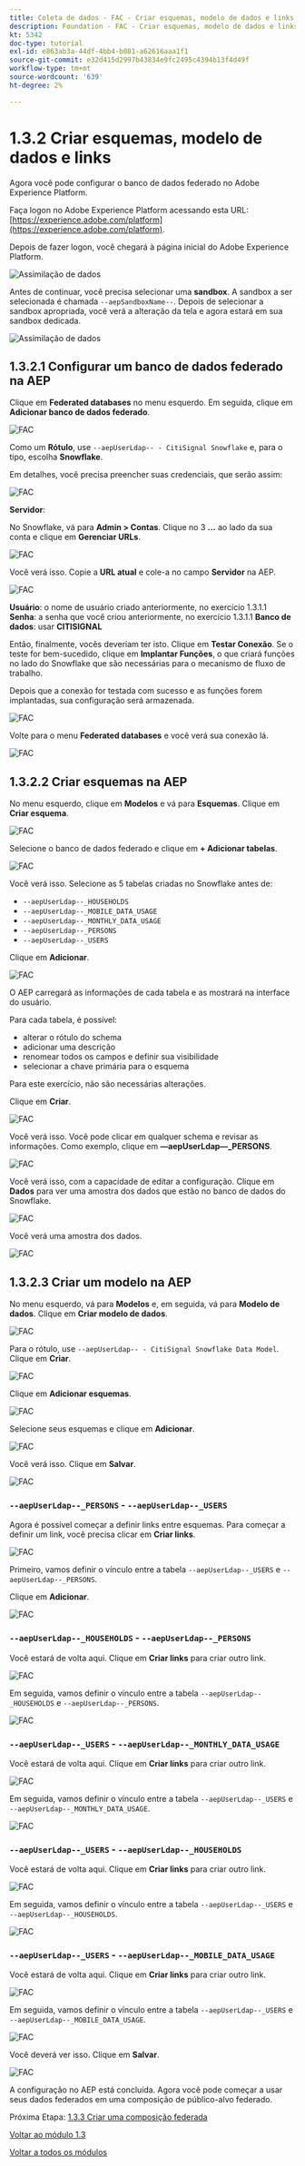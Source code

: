 ```yaml
---
title: Coleta de dados - FAC - Criar esquemas, modelo de dados e links
description: Foundation - FAC - Criar esquemas, modelo de dados e links
kt: 5342
doc-type: tutorial
exl-id: e863ab3a-44df-4bb4-b081-a62616aaa1f1
source-git-commit: e32d415d2997b43834e9fc2495c4394b13f4d49f
workflow-type: tm+mt
source-wordcount: '639'
ht-degree: 2%

---
```


# 1.3.2 Criar esquemas, modelo de dados e links

Agora você pode configurar o banco de dados federado no Adobe Experience Platform.

Faça logon no Adobe Experience Platform acessando esta URL: [https://experience.adobe.com/platform](https://experience.adobe.com/platform).

Depois de fazer logon, você chegará à página inicial do Adobe Experience Platform.

![Assimilação de dados](./../module1.2/images/home.png)

Antes de continuar, você precisa selecionar uma **sandbox**. A sandbox a ser selecionada é chamada ``--aepSandboxName--``. Depois de selecionar a sandbox apropriada, você verá a alteração da tela e agora estará em sua sandbox dedicada.

![Assimilação de dados](./../module1.2/images/sb1.png)

## 1.3.2.1 Configurar um banco de dados federado na AEP

Clique em **Federated databases** no menu esquerdo. Em seguida, clique em **Adicionar banco de dados federado**.

![FAC](./images/fdb1.png)

Como um **Rótulo**, use `--aepUserLdap-- - CitiSignal Snowflake` e, para o tipo, escolha **Snowflake**.

Em detalhes, você precisa preencher suas credenciais, que serão assim:

![FAC](./images/fdb2.png)

**Servidor**:

No Snowflake, vá para **Admin > Contas**. Clique no 3 **...** ao lado da sua conta e clique em **Gerenciar URLs**.

![FAC](./images/fdburl1.png)

Você verá isso. Copie a **URL atual** e cole-a no campo **Servidor** na AEP.

![FAC](./images/fdburl2.png)

**Usuário**: o nome de usuário criado anteriormente, no exercício 1.3.1.1
**Senha**: a senha que você criou anteriormente, no exercício 1.3.1.1
**Banco de dados**: usar **CITISIGNAL**

Então, finalmente, vocês deveriam ter isto. Clique em **Testar Conexão**. Se o teste for bem-sucedido, clique em **Implantar Funções**, o que criará funções no lado do Snowflake que são necessárias para o mecanismo de fluxo de trabalho.

Depois que a conexão for testada com sucesso e as funções forem implantadas, sua configuração será armazenada.

![FAC](./images/fdb3.png)

Volte para o menu **Federated databases** e você verá sua conexão lá.

![FAC](./images/fdb4.png)

## 1.3.2.2 Criar esquemas na AEP

No menu esquerdo, clique em **Modelos** e vá para **Esquemas**. Clique em **Criar esquema**.

![FAC](./images/fdb5.png)

Selecione o banco de dados federado e clique em **+ Adicionar tabelas**.

![FAC](./images/fdb6.png)

Você verá isso. Selecione as 5 tabelas criadas no Snowflake antes de:

- `--aepUserLdap--_HOUSEHOLDS`
- `--aepUserLdap--_MOBILE_DATA_USAGE`
- `--aepUserLdap--_MONTHLY_DATA_USAGE`
- `--aepUserLdap--_PERSONS`
- `--aepUserLdap--_USERS`

Clique em **Adicionar**.

![FAC](./images/fdb7.png)

O AEP carregará as informações de cada tabela e as mostrará na interface do usuário.

Para cada tabela, é possível:

- alterar o rótulo do schema
- adicionar uma descrição
- renomear todos os campos e definir sua visibilidade
- selecionar a chave primária para o esquema

Para este exercício, não são necessárias alterações.

Clique em **Criar**.

![FAC](./images/fdb8.png)

Você verá isso. Você pode clicar em qualquer schema e revisar as informações. Como exemplo, clique em **—aepUserLdap—_PERSONS**.

![FAC](./images/fdb9.png)

Você verá isso, com a capacidade de editar a configuração. Clique em **Dados** para ver uma amostra dos dados que estão no banco de dados do Snowflake.

![FAC](./images/fdb10.png)

Você verá uma amostra dos dados.

![FAC](./images/fdb11.png)

## 1.3.2.3 Criar um modelo na AEP

No menu esquerdo, vá para **Modelos** e, em seguida, vá para **Modelo de dados**. Clique em **Criar modelo de dados**.

![FAC](./images/fdb12.png)

Para o rótulo, use `--aepUserLdap-- - CitiSignal Snowflake Data Model`. Clique em **Criar**.

![FAC](./images/fdb13.png)

Clique em **Adicionar esquemas**.

![FAC](./images/fdb14.png)

Selecione seus esquemas e clique em **Adicionar**.

![FAC](./images/fdb15.png)

Você verá isso. Clique em **Salvar**.

![FAC](./images/fdb16.png)

### `--aepUserLdap--_PERSONS` - `--aepUserLdap--_USERS`

Agora é possível começar a definir links entre esquemas. Para começar a definir um link, você precisa clicar em **Criar links**.

![FAC](./images/fdb16.png)

Primeiro, vamos definir o vínculo entre a tabela `--aepUserLdap--_USERS` e `--aepUserLdap--_PERSONS`.

Clique em **Adicionar**.

![FAC](./images/fdb18.png)

### `--aepUserLdap--_HOUSEHOLDS` - `--aepUserLdap--_PERSONS`

Você estará de volta aqui. Clique em **Criar links** para criar outro link.

![FAC](./images/fdb17.png)

Em seguida, vamos definir o vínculo entre a tabela `--aepUserLdap--_HOUSEHOLDS` e `--aepUserLdap--_PERSONS`.

![FAC](./images/fdb19.png)

### `--aepUserLdap--_USERS` - `--aepUserLdap--_MONTHLY_DATA_USAGE`

Você estará de volta aqui. Clique em **Criar links** para criar outro link.

![FAC](./images/fdb20.png)

Em seguida, vamos definir o vínculo entre a tabela `--aepUserLdap--_USERS` e `--aepUserLdap--_MONTHLY_DATA_USAGE`.

![FAC](./images/fdb21.png)


### `--aepUserLdap--_USERS` - `--aepUserLdap--_HOUSEHOLDS`

Você estará de volta aqui. Clique em **Criar links** para criar outro link.

![FAC](./images/fdb22.png)

Em seguida, vamos definir o vínculo entre a tabela `--aepUserLdap--_USERS` e `--aepUserLdap--_HOUSEHOLDS`.

![FAC](./images/fdb23.png)

### `--aepUserLdap--_USERS` - `--aepUserLdap--_MOBILE_DATA_USAGE`

Você estará de volta aqui. Clique em **Criar links** para criar outro link.

![FAC](./images/fdb24.png)

Em seguida, vamos definir o vínculo entre a tabela `--aepUserLdap--_USERS` e `--aepUserLdap--_MOBILE_DATA_USAGE`.

![FAC](./images/fdb25.png)

Você deverá ver isso. Clique em **Salvar**.

![FAC](./images/fdb26.png)

A configuração no AEP está concluída. Agora você pode começar a usar seus dados federados em uma composição de público-alvo federado.

Próxima Etapa: [1.3.3 Criar uma composição federada](./ex3.md)

[Voltar ao módulo 1.3](./fac.md)

[Voltar a todos os módulos](../../../overview.md)
